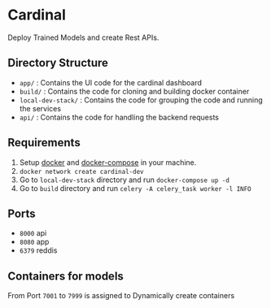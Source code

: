 # Cardinal

Deploy Trained Models and create Rest APIs.


## Directory Structure

- `app/` : Contains the UI code for the cardinal dashboard
- `build/` : Contains the code for cloning and building docker container
- `local-dev-stack/` : Contains the code for grouping the code and running the services
- `api/` : Contains the code for handling the backend requests

## Requirements 

1. Setup [docker](https://docs.docker.com/get-started/) and [docker-compose](https://docs.docker.com/compose/gettingstarted/) in your machine.
2. `docker network create cardinal-dev`
3. Go to `local-dev-stack` directory and run `docker-compose up -d`
4. Go to `build` directory and run `celery -A celery_task worker -l INFO`


## Ports 

- `8000` api
- `8080` app
- `6379` reddis

## Containers for models

From Port `7001` to `7999` is assigned to Dynamically create containers